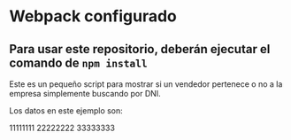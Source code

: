 # Webpack configurado

## Para usar este repositorio, deberán ejecutar el comando de `npm install`

Este es un pequeño script para mostrar si un vendedor pertenece o no a la empresa simplemente buscando por DNI.

Los datos en este ejemplo son:

11111111
22222222
33333333
